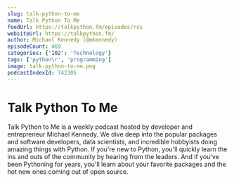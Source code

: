```yaml
---
slug: talk-python-to-me
name: Talk Python To Me
feedUrl: https://talkpython.fm/episodes/rss
websiteUrl: https://talkpython.fm/
author: Michael Kennedy (@mkennedy)
episodeCount: 469
categories: {'102': 'Technology'}
tags: ['python\r', 'programming']
image: talk-python-to-me.png
podcastIndexId: 742305
---
```

# Talk Python To Me

Talk Python to Me is a weekly podcast hosted by developer and entrepreneur Michael Kennedy. We dive deep into the popular packages and software developers, data scientists, and incredible hobbyists doing amazing things with Python. If you're new to Python, you'll quickly learn the ins and outs of the community by hearing from the leaders. And if you've been Pythoning for years, you'll learn about your favorite packages and the hot new ones coming out of open source.
